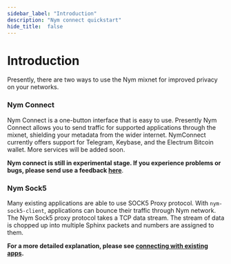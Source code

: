 ```yaml
---
sidebar_label: "Introduction"
description: "Nym connect quickstart"
hide_title:  false
---
```


# Introduction

Presently, there are two ways to use the Nym mixnet for improved privacy on your networks.

### Nym Connect

Nym Connect is a one-button interface that is easy to use. Presently Nym Connect allows you to send traffic for supported applications through the mixnet, shielding your metadata from the wider internet. NymConnect currently offers support for Telegram, Keybase, and the Electrum Bitcoin wallet. More services will be added soon.

**Nym connect is still in experimental stage. If you experience problems or bugs, please send use a feedback [here](https://dyno.gg/form/bbec84eb)**.

### Nym Sock5

Many existing applications are able to use SOCK5 Proxy protocol. With `nym-sock5-client`, applications can bounce their traffic through Nym network. The Nym Sock5 proxy protocol takes a TCP data stream. The stream of data is chopped up into multiple Sphinx packets and numbers are assigned to them.

**For a more detailed explanation, please see [connecting with existing apps](/docs/stable/use-external-apps/).**
